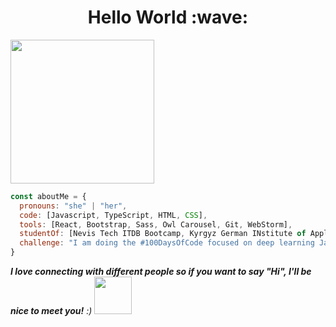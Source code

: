 <h1 align="center">Hello World :wave:</h1>
<img align='center' margin="-30px" src="https://media.giphy.com/media/ieyl9zmCjO4b4t6qoY/giphy.gif" width="230">


```javascript
const aboutMe = {
  pronouns: "she" | "her",
  code: [Javascript, TypeScript, HTML, CSS],
  tools: [React, Bootstrap, Sass, Owl Carousel, Git, WebStorm],
  studentOf: [Nevis Tech ITDB Bootcamp, Kyrgyz German INstitute of Applied Informatics],
  challenge: "I am doing the #100DaysOfCode focused on deep learning Javascript, React and TypeScript."
}
```
<em><b> I love connecting with different people so if you want to say "Hi", I'll be nice to meet you!</b> :)</em>
<img src="https://media.giphy.com/media/LnQjpWaON8nhr21vNW/giphy.gif" width="60"> 

<br/>  
